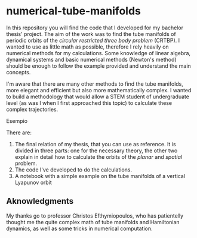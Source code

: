 # numerical-tube-manifolds
In this repository you will find the code that I developed for my bachelor thesis' project.
The aim of the work was to find the tube manifolds of periodic orbits of the *circular restricted three body problem* (CRTBP). 
I wanted to use as little math as possible, therefore I rely heavily on numerical methods for my calculations.
Some knowledge of linear algebra, dynamical systems and basic numerical methods (Newton's method) should be enough to follow the example provided and understand the main concepts.

I'm aware that there are many other methods to find the tube manifolds, more elegant and efficient but also more mathematically complex. I wanted to build a methodology that would allow a STEM student of undergraduate level (as was I when I first approached this topic) to calculate these complex trajectories.

Esempio

There are:
1. The final relation of my thesis, that you can use as reference. It is divided in three parts: one for the necessary theory, the other two explain in detail how to calculate the orbits of the *planar* and *spatial* problem.
2. The code I've developed to do the calculations.
3. A notebook with a simple example on the tube manifolds of a vertical Lyapunov orbit

## Aknowledgments
My thanks go to professor Christos Efthymiopoulos, who has patientelly thought me the quite complex math of tube manifolds and Hamiltonian dynamics, as well as some tricks in numerical computation.
